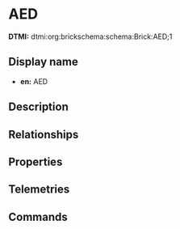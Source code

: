 # AED
**DTMI:** dtmi:org:brickschema:schema:Brick:AED;1
## Display name
- **en:** AED
## Description
## Relationships
## Properties
## Telemetries
## Commands
